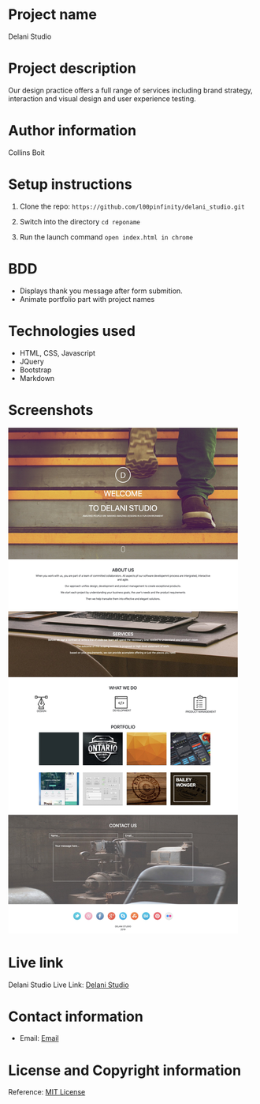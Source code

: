 # Project name

Delani Studio

# Project description
Our design practice offers a full range of services including brand strategy, interaction and visual design and user experience testing.

# Author information
Collins Boit


# Setup instructions

1. Clone the repo:
    `https://github.com/l00pinfinity/delani_studio.git`

2. Switch into the directory
    `cd reponame`

3. Run the launch command
    `open index.html in chrome`

# BDD
* Displays thank you message after form submition. 
* Animate portfolio part with project names




# Technologies used

* HTML, CSS, Javascript
* JQuery
* Bootstrap
* Markdown

# Screenshots

![App Screenshot](https://github.com/l00pinfinity/delani_studio/blob/main/%20Delani%20Studio.jpg)

# Live link

Delani Studio Live Link: [Delani Studio](https://l00pinfinity.github.io/delani_studio/)

# Contact information
* Email: [Email](mailto:loopinfinity@criptext.com)

# License and Copyright information

Reference: [MIT License](https://opensource.org/licenses/MIT)
